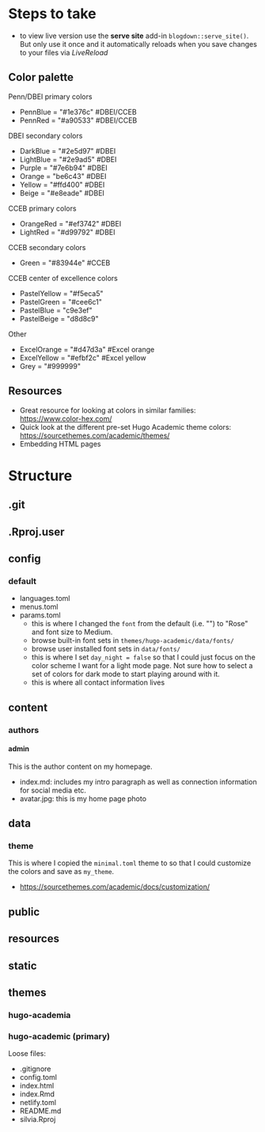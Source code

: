 # Steps to take

- to view live version use the **serve site** add-in `blogdown::serve_site()`. But only use it once and it automatically reloads when you save changes to your files via _LiveReload_

## Color palette
Penn/DBEI primary colors
- PennBlue = "#1e376c" #DBEI/CCEB
- PennRed = "#a90533" #DBEI/CCEB

DBEI secondary colors
- DarkBlue = "#2e5d97" #DBEI
- LightBlue = "#2e9ad5" #DBEI
- Purple = "#7e6b94" #DBEI
- Orange = "be6c43" #DBEI
- Yellow = "#ffd400" #DBEI
- Beige = "#e8eade" #DBEI

CCEB primary colors
- OrangeRed = "#ef3742" #DBEI
- LightRed = "#d99792" #DBEI

CCEB secondary colors
- Green = "#83944e" #CCEB

CCEB center of excellence colors
- PastelYellow = "#f5eca5"
- PastelGreen = "#cee6c1"
- PastelBlue = "c9e3ef"
- PastelBeige = "d8d8c9"

Other
- ExcelOrange = "#d47d3a" #Excel orange
- ExcelYellow = "#efbf2c" #Excel yellow
- Grey = "#999999"

## Resources
- Great resource for looking at colors in similar families: https://www.color-hex.com/
- Quick look at the different pre-set Hugo Academic theme colors: https://sourcethemes.com/academic/themes/
- Embedding HTML pages

# Structure

## .git
## .Rproj.user
## config
### default
- languages.toml
- menus.toml
- params.toml
  - this is where I changed the `font` from the default (i.e. "") to "Rose" and font size to Medium.
  - browse built-in font sets in `themes/hugo-academic/data/fonts/`
  - browse user installed font sets in `data/fonts/`
  - this is where I set `day_night = false` so that I could just focus on the color scheme I want for a light mode page. Not sure how to select a set of colors for dark mode to start playing around with it.
  - this is where all contact information lives

## content
### authors
#### admin
This is the author content on my homepage.
- index.md: includes my intro paragraph as well as connection information for social media etc.
- avatar.jpg: this is my home page photo

## data
### theme
This is where I copied the `minimal.toml` theme to so that I could customize the colors and save as `my_theme`.
- https://sourcethemes.com/academic/docs/customization/

## public
## resources
## static
## themes

### hugo-academia

### hugo-academic (primary)

Loose files:
- .gitignore
- config.toml
- index.html
- index.Rmd
- netlify.toml
- README.md
- silvia.Rproj
